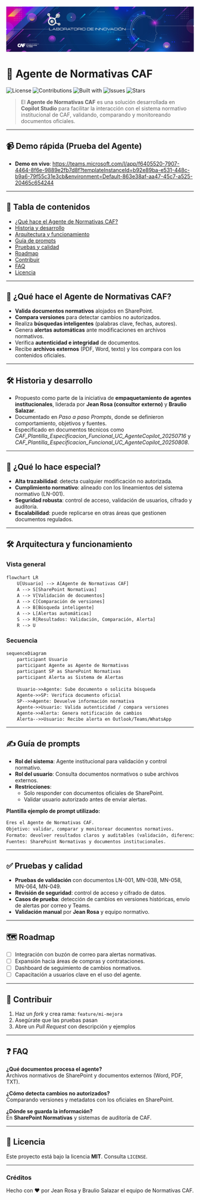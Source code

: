 <p align="center">
  <img src="./media/banner.webp" alt="Banner Laboratorio de Innovación"/>
</p>

# 🤖 Agente de Normativas CAF

![License](https://img.shields.io/badge/license-MIT-informational)
![Contributions](https://img.shields.io/badge/contributions-welcome-success)
![Built with](https://img.shields.io/badge/built%20with-Microsoft%20Copilot%20Studio-0078D4)
![Issues](https://img.shields.io/github/issues/OWNER/REPO)
![Stars](https://img.shields.io/github/stars/OWNER/REPO)

> El **Agente de Normativas CAF** es una solución desarrollada en **Copilot Studio** para facilitar la interacción con el sistema normativo institucional de CAF, validando, comparando y monitoreando documentos oficiales.

---

## 📹 Demo rápida (Prueba del Agente)

* **Demo en vivo**: https://teams.microsoft.com/l/app/f6405520-7907-4464-8f6e-9889e2fb7d8f?templateInstanceId=b92e89ba-e531-448c-b9a6-79f55c31e3cb&environment=Default-863e38af-aa47-45c7-a525-20465c654244

---

## 🧭 Tabla de contenidos

* [¿Qué hace el Agente de Normativas CAF?](#-qué-hace-el-agente-de-normativas-caf)
* [Historia y desarrollo](#-historia-y-desarrollo)
* [Arquitectura y funcionamiento](#-arquitectura-y-funcionamiento)
* [Guía de prompts](#-guía-de-prompts)
* [Pruebas y calidad](#-pruebas-y-calidad)
* [Roadmap](#-roadmap)
* [Contribuir](#-contribuir)
* [FAQ](#-faq)
* [Licencia](#-licencia)

---

## 🧩 ¿Qué hace el Agente de Normativas CAF?

* **Valida documentos normativos** alojados en SharePoint.  
* **Compara versiones** para detectar cambios no autorizados.  
* Realiza **búsquedas inteligentes** (palabras clave, fechas, autores).  
* Genera **alertas automáticas** ante modificaciones en archivos normativos.  
* Verifica **autenticidad e integridad** de documentos.  
* Recibe **archivos externos** (PDF, Word, texto) y los compara con los contenidos oficiales.  

---

## 🛠️ Historia y desarrollo

* Propuesto como parte de la iniciativa de **empaquetamiento de agentes institucionales**, liderada por **Jean Rosa (consultor externo)** y **Braulio Salazar**.  
* Documentado en *Paso a paso Prompts*, donde se definieron comportamiento, objetivos y fuentes.  
* Especificado en documentos técnicos como *CAF_Plantilla_Especificacion_Funcional_UC_AgenteCopilot_20250716* y *CAF_Plantilla_Especificacion_Funcional_UC_AgenteCopilot_20250808*.  

---

## 🧠 ¿Qué lo hace especial?

* **Alta trazabilidad**: detecta cualquier modificación no autorizada.  
* **Cumplimiento normativo**: alineado con los lineamientos del sistema normativo (LN-001).  
* **Seguridad robusta**: control de acceso, validación de usuarios, cifrado y auditoría.  
* **Escalabilidad**: puede replicarse en otras áreas que gestionen documentos regulados.  

---

## 🛠️ Arquitectura y funcionamiento

### Vista general

```mermaid
flowchart LR
    U[Usuario] --> A[Agente de Normativas CAF]
    A --> S[SharePoint Normativas]
    A --> V[Validación de documentos]
    A --> C[Comparación de versiones]
    A --> B[Búsqueda inteligente]
    A --> L[Alertas automáticas]
    S --> R[Resultados: Validación, Comparación, Alerta]
    R --> U
```

### Secuencia

```mermaid
sequenceDiagram
    participant Usuario
    participant Agente as Agente de Normativas
    participant SP as SharePoint Normativas
    participant Alerta as Sistema de Alertas

    Usuario->>Agente: Sube documento o solicita búsqueda
    Agente->>SP: Verifica documento oficial
    SP-->>Agente: Devuelve información normativa
    Agente->>Usuario: Valida autenticidad / compara versiones
    Agente->>Alerta: Genera notificación de cambios
    Alerta-->>Usuario: Recibe alerta en Outlook/Teams/WhatsApp
```

---

## ✍️ Guía de prompts

* **Rol del sistema**: Agente institucional para validación y control normativo.  
* **Rol del usuario**: Consulta documentos normativos o sube archivos externos.  
* **Restricciones**:  
  * Solo responder con documentos oficiales de SharePoint.  
  * Validar usuario autorizado antes de enviar alertas.  

**Plantilla ejemplo de prompt utilizado:**

```md
Eres el Agente de Normativas CAF.
Objetivo: validar, comparar y monitorear documentos normativos.
Formato: devolver resultados claros y auditables (validación, diferencias, alertas).
Fuentes: SharePoint Normativas y documentos institucionales.
```

---

## ✅ Pruebas y calidad

* **Pruebas de validación** con documentos LN-001, MN-038, MN-058, MN-064, MN-049.  
* **Revisión de seguridad**: control de acceso y cifrado de datos.  
* **Casos de prueba**: detección de cambios en versiones históricas, envío de alertas por correo y Teams.  
* **Validación manual** por **Jean Rosa** y equipo normativo.  

---

## 🗺️ Roadmap

* [ ] Integración con buzón de correo para alertas normativas.  
* [ ] Expansión hacia áreas de compras y contrataciones.  
* [ ] Dashboard de seguimiento de cambios normativos.  
* [ ] Capacitación a usuarios clave en el uso del agente.  

---

## 🤝 Contribuir

1. Haz un *fork* y crea rama: `feature/mi-mejora`  
2. Asegúrate que las pruebas pasan  
3. Abre un *Pull Request* con descripción y ejemplos  

---

## ❓ FAQ

**¿Qué documentos procesa el agente?**  
Archivos normativos de SharePoint y documentos externos (Word, PDF, TXT).  

**¿Cómo detecta cambios no autorizados?**  
Comparando versiones y metadatos con los oficiales en SharePoint.  

**¿Dónde se guarda la información?**  
En **SharePoint Normativas** y sistemas de auditoría de CAF.  

---

## 📄 Licencia

Este proyecto está bajo la licencia **MIT**. Consulta `LICENSE`.  

---

### Créditos

Hecho con ❤️ por Jean Rosa y Braulio Salazar el equipo de Normativas CAF.

